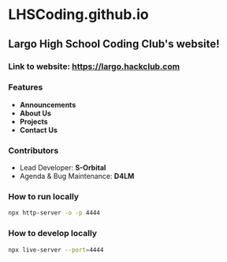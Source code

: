 # LHSCoding.github.io
## Largo High School Coding Club's website!

### Link to website: https://largo.hackclub.com

### Features
* **Announcements**
* **About Us**
* **Projects**
* **Contact Us**

### Contributors
* Lead Developer: **S-Orbital**
* Agenda & Bug Maintenance: **D4LM**

### How to run locally
```bash
npx http-server -o -p 4444
```

### How to develop locally
```bash
npx live-server --port=4444
```
